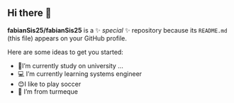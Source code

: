 ## Hi there 👋


**fabianSis25/fabianSis25** is a ✨ _special_ ✨ repository because its `README.md` (this file) appears on your GitHub profile.

Here are some ideas to get you started:

-  📒I’m currently study on university  ...
- 💻 I’m currently learning systems engineer
-  😊I like to play soccer
- 🤔 I’m from turmeque
  
  

  
  
